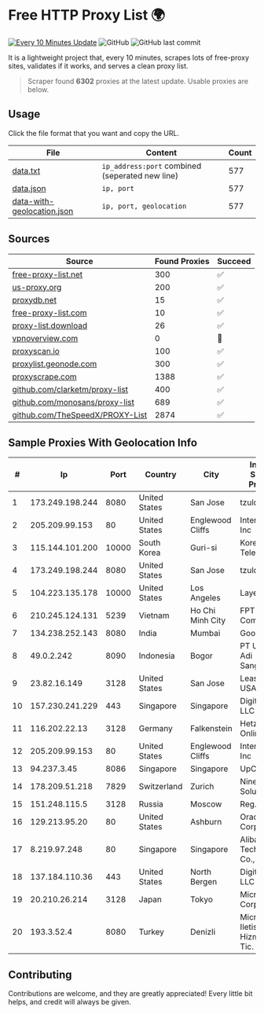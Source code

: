 
# Free HTTP Proxy List 🌍

[![Every 10 Minutes Update](https://github.com/mertguvencli/http-proxy-list/actions/workflows/main.yml/badge.svg?branch=main)](https://github.com/mertguvencli/http-proxy-list/actions/workflows/main.yml)
![GitHub](https://img.shields.io/github/license/mertguvencli/http-proxy-list)
![GitHub last commit](https://img.shields.io/github/last-commit/mertguvencli/http-proxy-list)

It is a lightweight project that, every 10 minutes, scrapes lots of free-proxy sites, validates if it works, and serves a clean proxy list.


> Scraper found **6302** proxies at the latest update. Usable proxies are below.

## Usage

Click the file format that you want and copy the URL.


|File|Content|Count|
|----|-------|-----|
|[data.txt](https://raw.githubusercontent.com/mertguvencli/http-proxy-list/main/proxy-list/data.txt)|`ip_address:port` combined (seperated new line)|577|
|[data.json](https://raw.githubusercontent.com/mertguvencli/http-proxy-list/main/proxy-list/data.json)|`ip, port`|577|
|[data-with-geolocation.json](https://raw.githubusercontent.com/mertguvencli/http-proxy-list/main/proxy-list/data-with-geolocation.json)|`ip, port, geolocation`|577|

## Sources

|Source|Found Proxies|Succeed|
|------|-------------|-------|
|[free-proxy-list.net](https://free-proxy-list.net)|300|✅|
|[us-proxy.org](https://www.us-proxy.org)|200|✅|
|[proxydb.net](http://proxydb.net)|15|✅|
|[free-proxy-list.com](https://free-proxy-list.com/?page=&port=&type%5B%5D=http&type%5B%5D=https&up_time=0&search=Search)|10|✅|
|[proxy-list.download](https://www.proxy-list.download/HTTP)|26|✅|
|[vpnoverview.com](https://vpnoverview.com/privacy/anonymous-browsing/free-proxy-servers)|0|🚫|
|[proxyscan.io](https://www.proxyscan.io)|100|✅|
|[proxylist.geonode.com](https://proxylist.geonode.com/api/proxy-list?limit=300&page=1&sort_by=lastChecked&sort_type=desc&protocols=http,https)|300|✅|
|[proxyscrape.com](https://api.proxyscrape.com/v2/?request=displayproxies&protocol=http&timeout=10000&country=all&ssl=all&anonymity=all)|1388|✅|
|[github.com/clarketm/proxy-list](https://raw.githubusercontent.com/clarketm/proxy-list/master/proxy-list-raw.txt)|400|✅|
|[github.com/monosans/proxy-list](https://raw.githubusercontent.com/monosans/proxy-list/main/proxies/http.txt)|689|✅|
|[github.com/TheSpeedX/PROXY-List](https://raw.githubusercontent.com/TheSpeedX/PROXY-List/master/http.txt)|2874|✅|


## Sample Proxies With Geolocation Info

|#|Ip|Port|Country|City|Internet Service Provider|
|-|--|----|-------|----|-------------------------|
|1|173.249.198.244|8080|United States|San Jose|tzulo, inc.|
|2|205.209.99.153|80|United States|Englewood Cliffs|Interserver, Inc|
|3|115.144.101.200|10000|South Korea|Guri-si|Korea Telecom|
|4|173.249.198.244|8080|United States|San Jose|tzulo, inc.|
|5|104.223.135.178|10000|United States|Los Angeles|LayerHost|
|6|210.245.124.131|5239|Vietnam|Ho Chi Minh City|FPT Telecom Company|
|7|134.238.252.143|8080|India|Mumbai|Google LLC|
|8|49.0.2.242|8090|Indonesia|Bogor|PT Usaha Adi Sanggoro|
|9|23.82.16.149|3128|United States|San Jose|Leaseweb USA, Inc.|
|10|157.230.241.229|443|Singapore|Singapore|DigitalOcean, LLC|
|11|116.202.22.13|3128|Germany|Falkenstein|Hetzner Online GmbH|
|12|205.209.99.153|80|United States|Englewood Cliffs|Interserver, Inc|
|13|94.237.3.45|8086|Singapore|Singapore|UpCloud Ltd|
|14|178.209.51.218|7829|Switzerland|Zurich|Nine Internet Solutions AG|
|15|151.248.115.5|3128|Russia|Moscow|Reg.Ru|
|16|129.213.95.20|80|United States|Ashburn|Oracle Corporation|
|17|8.219.97.248|80|Singapore|Singapore|Alibaba (US) Technology Co., Ltd.|
|18|137.184.110.36|443|United States|North Bergen|DigitalOcean, LLC|
|19|20.210.26.214|3128|Japan|Tokyo|Microsoft Corporation|
|20|193.3.52.4|8080|Turkey|Denizli|Micronet Iletisim Hizmetleri Tic. Ltd.sti.|



## Contributing

Contributions are welcome, and they are greatly appreciated! Every
little bit helps, and credit will always be given.

